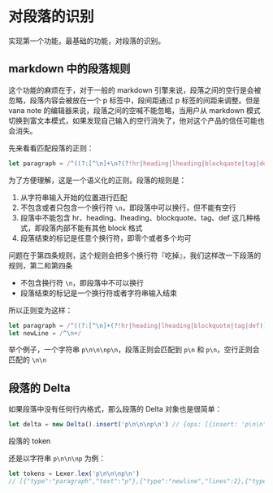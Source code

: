# 对段落的识别

实现第一个功能，最基础的功能，对段落的识别。

## markdown 中的段落规则

这个功能的麻烦在于，对于一般的 markdown 引擎来说，段落之间的空行是会被忽略，段落内容会被放在一个 p 标签中，段间距通过 p 标签的间距来调整。但是 vana note 的编辑器来说，段落之间的空喊不能忽略，当用户从 markdown 模式切换到富文本模式，如果发现自己输入的空行消失了，他对这个产品的信任可能也会消失。

先来看看匹配段落的正则：

```javascript
let paragraph = /^((?:[^\n]+\n?(?!hr|heading|lheading|blockquote|tag|def))+)\n*/
```

为了方便理解，这是一个语义化的正则。段落的规则是：

1. 从字符串输入开始的位置进行匹配
2. 不包含或者只包含一个换行符 `\n`，即段落中可以换行，但不能有空行
3. 段落中不能包含 hr、heading、lheading、blockquote、tag、def 这几种格式，即段落内部不能有其他 block 格式
4. 段落结束的标记是任意个换行符，即零个或者多个均可

问题在于第四条规则，这个规则会把多个换行符『吃掉』，我们这样改一下段落的规则，第二和第四条

- 不包含换行符 `\n`，即段落中不可以换行
- 段落结束的标记是一个换行符或者字符串输入结束

所以正则变为这样：

```javascript
let paragraph = /^((?:[^\n]+(?!hr|heading|lheading|blockquote|tag|def))+)(?:\n|$)/
let newLine = /^\n+/
```

举个例子，一个字符串 `p\n\n\np\n`，段落正则会匹配到 `p\n` 和 `p\n`，空行正则会匹配的 `\n\n`

## 段落的 Delta

如果段落中没有任何行内格式，那么段落的 Delta 对象也是很简单：

```javascript
let delta = new Delta().insert('p\n\n\np\n') // {ops: [{insert: 'p\n\n\np'}]}
```

段落的 token

还是以字符串 `p\n\n\np` 为例：

```javascript
let tokens = Lexer.lex('p\n\n\np\n')
// [{"type":"paragraph","text":"p"},{"type":"newline","lines":2},{"type":"paragraph","text":"p"}]
```
